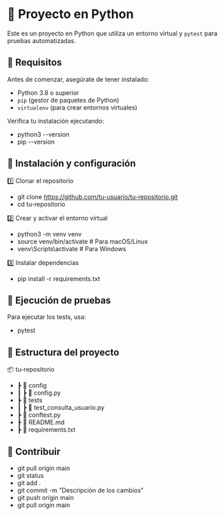 # 🚀 Proyecto en Python

Este es un proyecto en Python que utiliza un entorno virtual y `pytest` para pruebas automatizadas.

## 📌 Requisitos

Antes de comenzar, asegúrate de tener instalado:

- Python 3.8 o superior  
- `pip` (gestor de paquetes de Python)  
- `virtualenv` (para crear entornos virtuales)  

Verifica tu instalación ejecutando:

- python3 --version
- pip --version

## 📌 Instalación y configuración
1️⃣ Clonar el repositorio
- git clone https://github.com/tu-usuario/tu-repositorio.git
- cd tu-repositorio

2️⃣ Crear y activar el entorno virtual
- python3 -m venv venv
- source venv/bin/activate  # Para macOS/Linux
- venv\Scripts\activate      # Para Windows

3️⃣ Instalar dependencias
- pip install -r requirements.txt

## 🧪 Ejecución de pruebas
Para ejecutar los tests, usa:
- pytest

## 📂 Estructura del proyecto

📦 tu-repositorio
- ┣ 📂 config
- ┃ ┣ 📜 config.py
- ┣ 📂 tests
- ┃ ┣ 📜 test_consulta_usuario.py
- ┣ 📜 conftest.py
- ┣ 📜 README.md
- ┣ 📜 requirements.txt

## 🚀 Contribuir
- git pull origin main
- git status
- git add .
- git commit -m "Descripción de los cambios"
- git push origin main
- git pull origin main